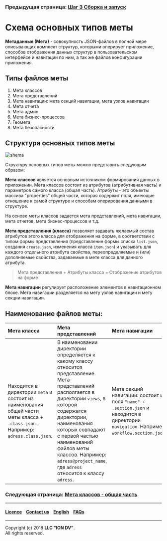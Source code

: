 ### Предыдущая страница: [Шаг 3 Сборка и запуск](/docs/ru/1_system_deployment/step3_building_and_running.md)
# Схема основных типов меты

**Метаданные (Мета)** - совокупность JSON-файлов в полной мере описывающих комплект структур, которыми оперирует приложение, способов отображения данных структур в пользовательском интерфейсе и навигации по ним, а так же файлов конфигурации приложения.   

## Типы файлов меты

1. Мета классов
2. Мета представлений
3. Мета навигации: мета секций навигации, мета узлов навигации
4. Мета отчета
5. Мета админ
6. Мета бизнес-процессов 
7. Геомета 
8. Мета безопасности 

## Структура основных типов меты
![shema](https://i.imgur.com/t55Srxn.png)

Структуру основных типов меты можно представить следующим образом:

**Мета классов** является основным источником формирования данных в приложении. Мета классов состоит из атрибутов (атрибутивная часть) и параметров самого класса (общая часть). Атрибуты - это объекты массива "properties" общей части, которая содержит поля, имеющие отношение к самой структуре и способам оперирования данными в структуре.  

На основе меты классов задается мета представлений, мета навигации, мета отчетов, мета бизнес-процессов и т.д.  

**Мета представления (класса)** позволяет задавать желаемый состав атрибутов этого класса для отображения на форме, в соответствии с типом формы представления (представление формы списка `list.json`, создания `create.json`, изменения класса `item.json`) и указывать для каждого отдельного атрибута свойства, переопределяемые и (или) дополняемые свойства, задаваемые в мете класса для данного атрибута. 

>Мета представления + Атрибуты класса = Отображение атрибутов на форме

 
**Мета навигации** регулирует расположение элементов в навигационном блоке. Мета навигации разделяется на мету узлов навигации и мету секции навигации. 

## Наименование файлов меты: 


| **Мета класса**                    | **Мета представлений**          | **Мета навигации**                                                                                                                                                                |
|:------------------------------|:-------------------------------|:--------------------------------------------- |
| Находится в директории `meta` и состоит из наименования общей части меты класса + `.class.json.`. Например: `adress.class.json`.       |В наименовании директории определяется к какому классу относится представление. Мета представлений располгается в директории `views`, в которой содержатся директории, наименования которых совпадают с первой частью наименований файлов меты классов. Например: `adress@project_name`, где  `adress` относится к классу `adress`.        | Мета секций навигации: состоит из поля `"name" + .section.json` и находится в директории `navigation`. Например: `workflow.section.json`.     

### Следующая страница: [Мета классов - общая часть](/docs/ru/2_system_description/metadata_structure/meta_class/meta_class_main.md)

--------------------------------------------------------------------------  


 #### [Licence](/LICENCE.md) &ensp;  [Contact us](https://iondv.ru/index.html) &ensp;  [English](/docs/en/2_system_description/metadata_structure/meta_scheme.md)   &ensp; [FAQs](/faqs.md)          



--------------------------------------------------------------------------  

Copyright (c) 2018 **LLC "ION DV"**.  
All rights reserved.  

